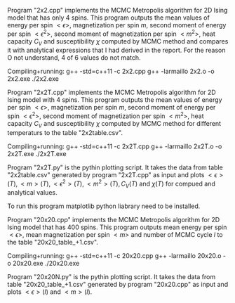 Program "2x2.cpp" implements the MCMC Metropolis algorithm for 2D Ising model that has only 4 spins. This program outputs the mean values of energy per spin $<\epsilon>$, magnetization per spin $m$, second moment of energy per spin $<\epsilon^2>$, second moment of magnetization per spin $< m^{2} >$, heat capacity $C_V$ and susceptibility $\chi$ computed by MCMC method and compares it with analytical expressions that I had derived in the report. For the reason O not understand, 4 of 6 values do not match.

Compiling+running: 
g++ -std=c++11 -c 2x2.cpp
g++ -larmaillo 2x2.o -o 2x2.exe
./2x2.exe

Program "2x2T.cpp" implements the MCMC Metropolis algorithm for 2D Ising model with 4 spins. This program outputs the mean values of energy per spin $<\epsilon>$, magnetization per spin $m$, second moment of energy per spin $<\epsilon^2>$, second moment of magnetization per spin $<m^2>$, heat capacity $C_V$ and susceptibility $\chi$ computed by MCMC method for different temperaturs to the table "2x2table.csv".

Compiling+running: 
g++ -std=c++11 -c 2x2T.cpp
g++ -larmaillo 2x2T.o -o 2x2T.exe
./2x2T.exe

Program "2x2T.py" is the pythin plotting script. It takes the data from table "2x2table.csv" generated by program "2x2T.cpp" as input and plots
$<\epsilon>(T), <m>(T), <\epsilon^2>(T), <m^2>(T), C_V(T)$ and $\chi(T)$ for compued and analytical values. 
  
To run this program matplotlib python liabrary need to be installed. 
  
Program "20x20.cpp" implements the MCMC Metropolis algorithm for 2D Ising model that has 400 spins. This program outputs mean energy per spin $<\epsilon>$, mean magnetization per spin $<m>$ and number of MCMC cycle $l$ to the table "20x20_table_+1.csv". 
  
Compiling+running: 
g++ -std=c++11 -c 20x20.cpp
g++ -larmaillo 20x20.o -o 20x20.exe
./20x20.exe
  
Program "20x20N.py" is the pythin plotting script. It takes the data from table "20x20_table_+1.csv" generated by program "20x20.cpp" as input and plots $<\epsilon>(l)$ and $<m>(l)$.

  
  
